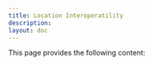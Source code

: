 ```yaml
---
title: Location Interoperatility
description:
layout: doc
---
```


This page provides the following content:

